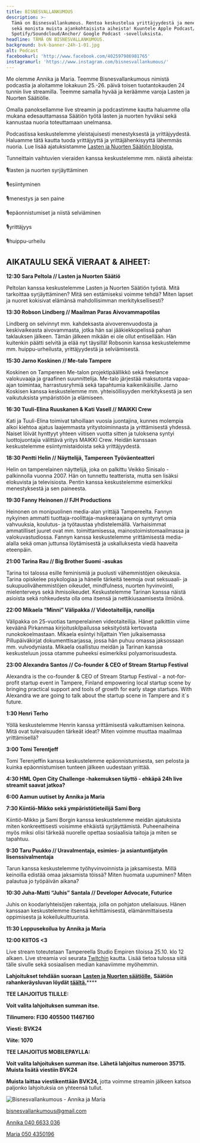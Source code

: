 ```yaml
---
title: BISNESVALLANKUMOUS
description: >-
  Tämä on Bisnesvallankumous. Rentoa keskustelua yrittäjyydestä ja menestyksestä
  sekä monista muista ajankohtaisista aiheista! Kuuntele Apple Podcast/
  Spotify/Soundcloud/Anchor/ Google Podcast -sovelluksista. 
headline: TÄMÄ ON BISNESVALLANKUMOUS.
background: bvk-banner-24h-1-01.jpg
alt: Podcast
facebookurl: 'http://www.facebook.com/402597986981765'
instagramurl: 'https://www.instagram.com/bisnesvallankumous/'
---
```

Me olemme Annika ja Maria. Teemme Bisnesvallankumous nimistä podcastia ja aloitamme lokakuun 25.-26. päivä toisen tuotantokauden 24 tunnin live streamilla. Teemme samalla hyvää ja keräämme varoja Lasten ja Nuorten Säätiölle.

Omalla panoksellamme live streamin ja podcastimme kautta haluamme olla mukana edesauttamassa Säätiön työtä lasten ja nuorten hyväksi sekä kannustaa nuoria toteuttamaan unelmansa.

Podcastissa keskustelemme yleistajuisesti menestyksestä ja yrittäjyydestä. Haluamme tätä kautta tuoda yrittäjyyttä ja yrittäjähenkisyyttä lähemmäs nuoria. Lue lisää ajatuksistamme [Lasten ja Nuorten Säätiön blogista. ](https://www.nuori.fi/2019/10/22/bisnesvallankumous-lasten-ja-nuorten-saatio/)

Tunneittain vaihtuvien vieraiden kanssa keskustelemme mm. näistä aiheista: 

🎙lasten ja nuorten syrjäyttäminen

🎙esiintyminen

🎙menestys ja sen paine

🎙epäonnistumiset ja niistä selviäminen

🎙yrittäjyys

🎙huippu-urheilu

## AIKATAULU SEKÄ VIERAAT & AIHEET:

**12:30 Sara Peltola // Lasten ja Nuorten Säätiö**

Peltolan kanssa keskustelemme Lasten ja Nuorten Säätiön työstä. Mitä tarkoittaa syrjäyttäminen? Mitä sen estämiseksi voimme tehdä? Miten lapset ja nuoret kokisivat elämänsä mahdollisimman merkityksellisesti?

**13:30 Robson Lindberg // Maailman Paras Aivovammapotilas**

Lindberg on selvinnyt mm. kahdeksasta aivoverenvuodosta ja keskivaikeasta aivovammasta, jotka hän sai jääkiekkopelissä pahan taklauksen jälkeen. Tämän jälkeen mikään ei ole ollut entisellään. Hän kuitenkin päätti selvitä ja elää nyt täysillä! Robsonin kanssa keskustelemme mm. huippu-urheilusta, yrittäjyydestä ja selviämisestä.

**15:30 Jarno Koskinen // Me-talo Tampere**

Koskinen on Tampereen Me-talon projektipäällikkö sekä freelance valokuvaaja ja graafinen suunnittelija. Me-talo järjestää maksutonta vapaa-ajan toimintaa, harrastusryhmiä sekä tapahtumia kaikenikäisille. Jarno Koskisen kanssa keskustelemme mm. yhteisöllisyyden merkityksestä ja sen vaikutuksista ympäristöön ja elämiseen.

**16:30 Tuuli-Elina Ruuskanen & Kati Vasell // MAIKKI Crew**

Kati ja Tuuli-Elina toimivat tahoillaan vuosia juontajina, kunnes molempia alkoi kiehtoa ajatus laajemmasta yritystoiminnasta ja yrittämisestä yhdessä. Naiset löivät hynttyyt yhteen viitisen vuotta sitten ja tuloksena syntyi luottojuontajia välittävä yritys MAIKKI Crew. Heidän kanssaan keskustelemme esiintymistaidoista sekä yrittäjyydestä.

 **18:30 Pentti Helin // Näyttelijä, Tampereen Työväenteatteri**

Helin on tamperelainen näyttelijä, joka on palkittu Veikko Sinisalo -palkinnolla vuonna 2007. Hän on tunnettu teatterista, mutta sen lisäksi elokuvista ja televisiosta. Pentin kanssa keskustelemme esimerkiksi menestyksestä ja sen paineesta.

**19:30 Fanny Heinonen // FJH Productions**

Heinonen on monipuolinen media-alan yrittäjä Tampereelta. Fannyn nykyinen ammatti tuottaja-roolittaja-maskeeraajana on syntynyt omia vahvuuksia, koulutus- ja työtaustaa yhdistelemällä. Varhaisimmat ammatilliset juuret ovat mm. toimittamisessa, mainostoimistomaailmassa ja valokuvastudiossa. Fannyn kanssa keskustelemme yrittämisestä media-alalla sekä oman juttunsa löytämisestä ja uskalluksesta viedä haaveita eteenpäin.

**21:00 Tarina Rau // Big Brother Suomi -asukas**

Tarina toi talossa esille feminismiä ja puolusti vähemmistöjen oikeuksia. Tarina opiskelee psykologiaa ja hänelle tärkeitä teemoja ovat seksuaali- ja sukupuolivähemmistöjen oikeudet, mindfulness, nuorten hyvinvointi, mielenterveys sekä ihmisoikeudet. Keskustelemme Tarinan kanssa näistä asioista sekä rohkeudesta olla oma itsensä ja nettikiusaamisesta ilmiönä.

**22:00 Mikaela “Minni” Välipakka // Videotaiteilija, runoilija**

Välipakka on 25-vuotias tamperelainen videotaiteilija. Hänet palkittiin viime keväänä Pirkanmaa kirjoituskilpailussa seksityöstä kertovasta runokokoelmastaan. Mikaela esiintyi hiljattain Ylen julkaisemassa Pillupäiväkirjat dokumenttisarjassa, jossa hän puhuu omassa jaksossaan mm. vulvodyniasta. Mikaela osallistuu meidän ja Tarinan kanssa keskusteluun jossa otamme puheeksi esimerkiksi polyamorisuudesta. 

**23:00 Alexandra Santos // Co-founder & CEO of Stream Startup Festival**

Alexandra is the co-founder & CEO of Stream Startup Festival - a not-for-profit startup event in Tampere, Finland empowering local startup scene by bringing practical support and tools of growth for early stage startups. With Alexandra we are going to talk about the startup scene in Tampere and it´s future.

 **1:30 Henri Terho** 

Yöllä keskustelemme Henrin kanssa yrittämisestä vaikuttamisen keinona. Mitä ovat tulevaisuuden tärkeät ideat? Miten voimme muuttaa maailmaa yrittämisellä?

**3:00 Tomi Terentjeff**

Tomi Terenjeffin kanssa keskustelemme epäonnistumisesta, sen pelosta ja kuinka epäonnistumisen tunteen jälkeen uudestaan yrittää. 

**4:30 HML Open City Challenge -hakemuksen täyttö - ehkäpä 24h live streamit saavat jatkoa?** 

**6:00 Aamun uutiset by Annika ja Maria**

**7:30 Kiintiö-Mikko sekä ympäristötieteilijä Sami Borg** 

Kiintiö-Mikko ja Sami Borgin kanssa keskustelemme meidän ajatuksista miten konkreettisesti voisimme ehkäistä syrjäyttämistä. Puheenaiheina myös miksi olisi tärkeää nuorelle opettaa sosiaalisia taitoja ja miten se tapahtuu.

**9:30 Taru Puukko // Uravalmentaja, esimies- ja asiantuntijatyön lisenssivalmentaja**

Tarun kanssa keskustelemme työhyvinvoinnista ja jaksamisesta. Millä keinoilla edistää omaa jaksamista töissä? Miten huomata uupuminen? Miten palautua jo työpäivän aikana?

**10:30 Juha-Matti “Juhis” Santala // Developer Advocate, Futurice**

Juhis on koodariyhteisöjen rakentaja, jolla on pohjaton uteliaisuus. Hänen kanssaan keskustelemme itsensä kehittämisestä, elämänmittaisesta oppimisesta ja kokeilukulttuurista.

**11:30 Loppusekoilua by Annika ja Maria** 

**12:00 KIITOS <3**

Live stream toteutetaan Tampereella Studio Empiren tiloissa 25.10. klo 12 alkaen. Live streamia voi seurata [Twitchin](twitch.tv/bisnesvallankumous) kautta. Lisää tietoa tulossa siitä tälle sivulle sekä sosiaalisen median kanaviimme myöhemmin.

**Lahjoitukset tehdään suoraan** [**Lasten ja Nuorten säätiölle.**](https://www.nuori.fi/lahjoita/) **Säätiön rahankeräysluvan löydät** [**täältä.**](https://www.nuori.fi/lahjoita/kerayslupa/)\*\*\*\*

**TEE LAHJOITUS TILILLE:**

**Voit valita lahjoituksen summan itse.**

**Tilinumero: FI30 405500 11467160**

**Viesti: BVK24**

**Viite: 1070**

**TEE LAHJOITUS MOBILEPAYLLA:**

**Voit valita lahjoituksen summan itse. Lähetä lahjoitus numeroon 35715. Muista lisätä viestiin BVK24**

**Muista laittaa viestikenttään BVK24,** jotta voimme streamin jälkeen katsoa paljonko lahjoituksia on yhteensä tullut. 

![Bisnesvallankumous - Annika ja Maria](/uploads/bvk_uusi-logo-01.png "Bisnesvallankumous")

<a href="mailto:bisnesvallankumous@gmail.com">bisnesvallankumous@gmail.com</a>

<a href="tel:0406633036">Annika 040 6633 036</a>

<a href="tel:050 4350196">Maria 050 4350196 </a>
